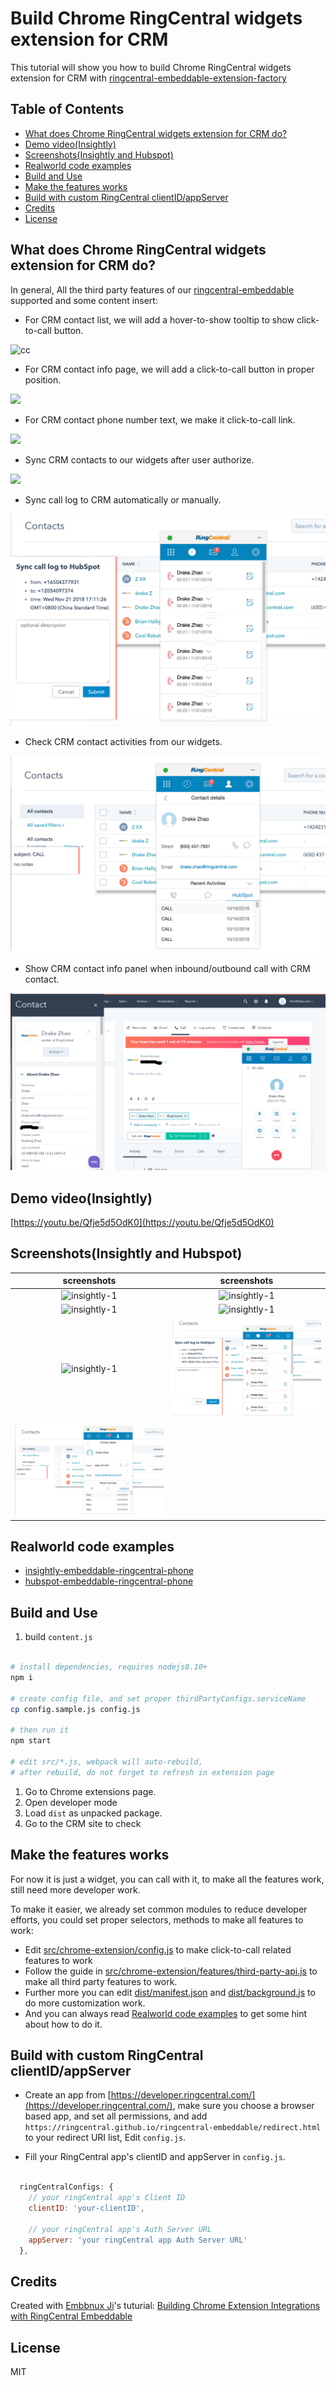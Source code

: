 # Build Chrome RingCentral widgets extension for CRM <!-- omit in toc -->

This tutorial will show you how to build Chrome RingCentral widgets extension for CRM with [ringcentral-embeddable-extension-factory](https://github.com/zxdong262/ringcentral-embeddable-extension-factory)

## Table of Contents <!-- omit in toc -->

- [What does Chrome RingCentral widgets extension for CRM do?](#what-does-chrome-ringcentral-widgets-extension-for-crm-do)
- [Demo video(Insightly)](#demo-videoinsightly)
- [Screenshots(Insightly and Hubspot)](#screenshotsinsightly-and-hubspot)
- [Realworld code examples](#realworld-code-examples)
- [Build and Use](#build-and-use)
- [Make the features works](#make-the-features-works)
- [Build with custom RingCentral clientID/appServer](#build-with-custom-ringcentral-clientidappserver)
- [Credits](#credits)
- [License](#license)

## What does Chrome RingCentral widgets extension for CRM do?

In general, All the third party features of our [ringcentral-embeddable](https://github.com/ringcentral/ringcentral-embeddable) supported and some content insert:

- For CRM contact list, we will add a hover-to-show tooltip to show click-to-call button.

![cc](https://github.com/zxdong262/ringcentral-embeddable-extension-factory/raw/master/screenshots/fac-2.png)

- For CRM contact info page, we will add a click-to-call button in proper position.

![ ](https://github.com/zxdong262/ringcentral-embeddable-extension-factory/raw/master/screenshots/fac-3.png)

- For CRM contact phone number text, we make it click-to-call link.

![ ](https://github.com/zxdong262/ringcentral-embeddable-extension-factory/raw/master/screenshots/fac-1.png)

- Sync CRM contacts to our widgets after user authorize.

![ ](https://github.com/zxdong262/insightly-embeddable-ringcentral-phone/raw/master/screenshots/insightly-4.png)

- Sync call log to CRM automatically or manually.

![ ](https://github.com/zxdong262/hubspot-embeddable-ringcentral-phone/raw/master/screenshots/hs6.png)

- Check CRM contact activities from our widgets.

![ ](https://github.com/zxdong262/hubspot-embeddable-ringcentral-phone/raw/master/screenshots/hs7.png)

- Show CRM contact info panel when inbound/outbound call with CRM contact.

![ ](https://github.com/zxdong262/hubspot-embeddable-ringcentral-phone/raw/master/screenshots/hubspot1.png)

## Demo video(Insightly)

[https://youtu.be/Qfje5d5OdK0](https://youtu.be/Qfje5d5OdK0)

## Screenshots(Insightly and Hubspot)

| screenshots            |  screenshots |
:-------------------------:|:-------------------------:
![insightly-1](https://github.com/zxdong262/insightly-embeddable-ringcentral-phone/raw/master/screenshots/insightly-5.png) | ![insightly-1](https://github.com/zxdong262/insightly-embeddable-ringcentral-phone/raw/master/screenshots/insightly-4.png)
![insightly-1](https://github.com/zxdong262/insightly-embeddable-ringcentral-phone/raw/master/screenshots/insightly-3.png) | ![insightly-1](https://github.com/zxdong262/insightly-embeddable-ringcentral-phone/raw/master/screenshots/insightly-2.png)
![insightly-1](https://github.com/zxdong262/insightly-embeddable-ringcentral-phone/raw/master/screenshots/insightly-1.png) | ![x](https://github.com/zxdong262/hubspot-embeddable-ringcentral-phone/raw/master/screenshots/hs6.png)
![x](https://github.com/zxdong262/hubspot-embeddable-ringcentral-phone/raw/master/screenshots/hs7.png) |  

## Realworld code examples

- [insightly-embeddable-ringcentral-phone](https://github.com/zxdong262/insightly-embeddable-ringcentral-phone)
- [hubspot-embeddable-ringcentral-phone](https://github.com/zxdong262/hubspot-embeddable-ringcentral-phone)

## Build and Use

1. build `content.js`

```bash

# install dependencies, requires nodejs8.10+
npm i

# create config file, and set proper thirdPartyConfigs.serviceName
cp config.sample.js config.js

# then run it
npm start

# edit src/*.js, webpack will auto-rebuild,
# after rebuild, do not forget to refresh in extension page
```

1. Go to Chrome extensions page.
2. Open developer mode
3. Load `dist` as unpacked package.
4. Go to the CRM site to check

## Make the features works

For now it is just a widget, you can call with it, to make all the features work, still need more developer work.

To make it easier, we already set common modules to reduce developer efforts, you could set proper selectors, methods to make all features to work:

- Edit [src/chrome-extension/config.js](src/chrome-extension/config.js) to make click-to-call related features to work
- Follow the guide in [src/chrome-extension/features/third-party-api.js](src/chrome-extension/features/third-party-api.js) to make all third party features to work.
- Further more you can edit [dist/manifest.json](dist/manifest.json) and [dist/background.js](dist/background.js) to do more customization work.
- And you can always read [Realworld code examples](#realworld-code-examples) to get some hint about how to do it.

## Build with custom RingCentral clientID/appServer

- Create an app from [https://developer.ringcentral.com/](https://developer.ringcentral.com/), make sure you choose a browser based app, and set all permissions, and add `https://ringcentral.github.io/ringcentral-embeddable/redirect.html` to your redirect URI list, Edit `config.js`.

- Fill your RingCentral app's clientID and appServer in `config.js`.

```js

  ringCentralConfigs: {
    // your ringCentral app's Client ID
    clientID: 'your-clientID',

    // your ringCentral app's Auth Server URL
    appServer: 'your ringCentral app Auth Server URL'
  },
```

## Credits

Created with [Embbnux Ji](https://github.com/embbnux)'s tuturial:
 [Building Chrome Extension Integrations with RingCentral Embeddable](https://medium.com/ringcentral-developers/build-a-chrome-extension-with-ringcentral-embeddable-bb6faee808a3)

## License

MIT
